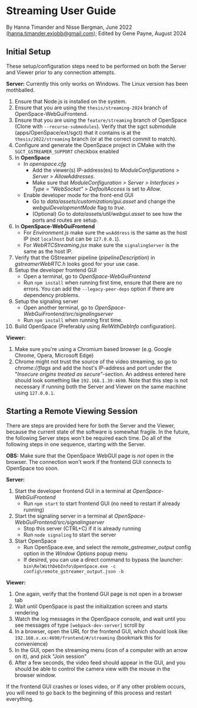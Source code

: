 # Streaming User Guide
By Hanna Timander and Nisse Bergman, June 2022 (hanna.timander.exjobb@gmail.com); Edited by Gene Payne, August 2024

## Initial Setup
These setup/configuration steps need to be performed on both the Server and Viewer prior to any connection attempts.

**Server:**
Currently this only works on Windows. The Linux version has been mothballed.
  1. Ensure that Node.js is installed on the system.
  1. Ensure that you are using the `thesis/streaming-2024` branch of OpenSpace-WebGuiFrontend.
  1. Ensure that you are using the `feature/streaming` branch of OpenSpace (Clone with `--recurse-submodules`). Verify that the sgct submodule (apps/OpenSpace/ext/sgct) that it contains is at the `thesis/2022/streaming` branch (or at the correct commit to match).
  1. Configure and generate the OpenSpace project in CMake with the `SGCT_GSTREAMER_SUPPORT` checkbox enabled
  1. In **OpenSpace**
     - In _openspace.cfg_
       - Add the viewer(s) IP-address(es) to *ModuleConfigurations > Server > AllowAddresses*.
       - Make sure that *ModuleConfiguration > Server > Interfaces > Type = "WebSocket" > DefaultAccess* is set to _Allow_.
     - Enable developer mode for the front-end GUI
       - Go to *data/assets/customization/gui.asset* and change the _webguiDevelopmentMode_ flag to _true_.
       - (Optional) Go to *data/assets/util/webgui.asset* to see how the ports and routes are setup.
  1. In **OpenSpace-WebGuiFrontend**
     - For _Environment.js_ make sure the `wsAddress` is the same as the host IP (not `localhost` but can be `127.0.0.1`).
     - For _WebRTCStreaming.jsx_ make sure the `signalingServer` is the same as the host IP.
  1. Verify that the GStreamer pipeline (_pipelineDescription_) in _gstreamerWebRTC.h_ looks good for your use case.
  1. Setup the developer frontend GUI
     - Open a terminal, go to _OpenSpace-WebGuiFrontend_
     - Run `npm install` when running first time, ensure that there are no errors. You can add the `--legacy-peer-deps` option if there are dependency problems.
  1. Setup the signaling server
     - Open another terminal, go to _OpenSpace-WebGuiFrontend/src/signalingserver_
     - Run `npm install` when running first time.
  1. Build OpenSpace (Preferably using *RelWithDebInfo* configuration).

**Viewer:**
  1. Make sure you're using a Chromium based browser (e.g. Google Chrome, Opera, Microsoft Edge)
  1. Chrome might not trust the source of the video streaming, so go to _chrome://flags_ and add the host's IP-address and port under the "_Insecure origins treated as secure"_-section. An address entered here should look something like `192.168.1.39:4690`. Note that this step is not necessary if running both the Server and Viewer on the same machine using `127.0.0.1`.

## Starting a Remote Viewing Session
There are steps are provided here for both the Server and the Viewer, because the current state of the software is somewhat fragile. In the future, the following Server steps won't be required each time.
Do all of the following steps in one sequence, starting with the Server.

**OBS:** Make sure that the OpenSpace WebGUI page is _not_ open in the browser. The connection won't work if the frontend GUI connects to OpenSpace too soon.

**Server:**
  1. Start the developer frontend GUI in a terminal at _OpenSpace-WebGuiFrontend_
     - Run `npm start` to start frontend GUI (no need to restart if already running)
  1. Start the signaling server in a terminal at _OpenSpace-WebGuiFrontend/src/signalingserver_
     - Stop this server (CTRL+C) if it is already running
     - Run `node signaling` to start the server
  1. Start OpenSpace
     - Run OpenSpace.exe, and select the _remote_gstreamer_output_ config option in the _Window Options_ popup menu
     - If desired, you can use a direct command to bypass the launcher: `bin\RelWithDebInfo\OpenSpace.exe -c config\remote_gstreamer_output.json -b`

**Viewer:**
  1. One again, verify that the frontend GUI page is not open in a browser tab
  1. Wait until OpenSpace is past the initialization screen and starts rendering
  1. Watch the log messages in the OpenSpace console, and wait until you see messages of type `[webpack-dev-server]` scroll by
  1. In a browser, open the URL for the frontend GUI, which should look like: `192.168.x.xx:4690/frontend/#/streaming` (bookmark this for convenience)
  1. In the GUI, open the streaming menu (icon of a computer with an arrow on it), and pick "Join session"
  1. After a few seconds, the video feed should appear in the GUI, and you should be able to control the camera view with the mouse in the browser window.

If the frontend GUI crashes or loses video, or if any other problem occurs, you will need to go back to the beginning of this process and restart everything.
